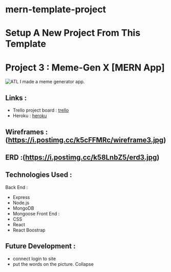 # mern-template-project

# Setup A New Project From This Template

# Project 3 : Meme-Gen X [MERN App]
![ATL](https://user-images.githubusercontent.com/50855671/62056964-ab8c2f00-b1ec-11e9-8900-57bd8551317c.png)
I made a meme generator app. 
## Links :
* Trello project board : [trello](https://trello.com/b/Eb23bXIj/memes-gen-x)
* Heroku : [heroku](https://arcane-hollows-10033.herokuapp.com/)
## Wireframes : (https://i.postimg.cc/k5cFFMRc/wireframe3.jpg)
## ERD :(https://i.postimg.cc/k58LnbZ5/erd3.jpg)
## Technologies Used : 
Back End :
* Express
* Node.js
* MongoDB
* Mongoose
Front End :
* CSS
* React
* React Boostrap 
## Future Development :
* connect login to site
* put the words on the picture.
Collapse
